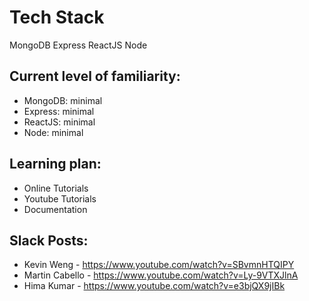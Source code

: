 # Tech Stack
MongoDB
Express
ReactJS
Node

## Current level of familiarity:

* MongoDB: minimal
* Express: minimal
* ReactJS: minimal
* Node: minimal

## Learning plan:

* Online Tutorials
* Youtube Tutorials
* Documentation

## Slack Posts:

* Kevin Weng - https://www.youtube.com/watch?v=SBvmnHTQIPY
* Martin Cabello - https://www.youtube.com/watch?v=Ly-9VTXJlnA
* Hima Kumar - https://www.youtube.com/watch?v=e3bjQX9jIBk
